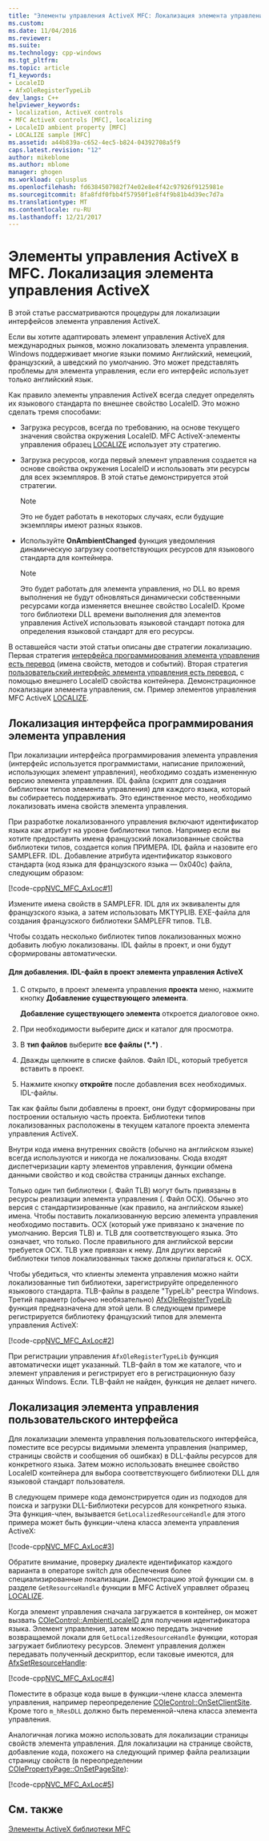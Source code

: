 ```yaml
---
title: "Элементы управления ActiveX MFC: Локализация элемента управления ActiveX | Документы Microsoft"
ms.custom: 
ms.date: 11/04/2016
ms.reviewer: 
ms.suite: 
ms.technology: cpp-windows
ms.tgt_pltfrm: 
ms.topic: article
f1_keywords:
- LocaleID
- AfxOleRegisterTypeLib
dev_langs: C++
helpviewer_keywords:
- localization, ActiveX controls
- MFC ActiveX controls [MFC], localizing
- LocaleID ambient property [MFC]
- LOCALIZE sample [MFC]
ms.assetid: a44b839a-c652-4ec5-b824-04392708a5f9
caps.latest.revision: "12"
author: mikeblome
ms.author: mblome
manager: ghogen
ms.workload: cplusplus
ms.openlocfilehash: fd6384507982f74e02e8e4f42c97926f9125981e
ms.sourcegitcommit: 8fa8fdf0fbb4f57950f1e8f4f9b81b4d39ec7d7a
ms.translationtype: MT
ms.contentlocale: ru-RU
ms.lasthandoff: 12/21/2017
---
```

# <a name="mfc-activex-controls-localizing-an-activex-control"></a>Элементы управления ActiveX в MFC. Локализация элемента управления ActiveX
В этой статье рассматриваются процедуры для локализации интерфейсов элемента управления ActiveX.  
  
 Если вы хотите адаптировать элемент управления ActiveX для международных рынков, можно локализовать элемента управления. Windows поддерживает многие языки помимо Английский, немецкий, французский, а шведский по умолчанию. Это может представлять проблемы для элемента управления, если его интерфейс использует только английский язык.  
  
 Как правило элементы управления ActiveX всегда следует определять их языкового стандарта по внешнее свойство LocaleID. Это можно сделать тремя способами:  
  
-   Загрузка ресурсов, всегда по требованию, на основе текущего значения свойства окружения LocaleID. MFC ActiveX-элементы управления образец [LOCALIZE](../visual-cpp-samples.md) использует эту стратегию.  
  
-   Загрузка ресурсов, когда первый элемент управления создается на основе свойства окружения LocaleID и использовать эти ресурсы для всех экземпляров. В этой статье демонстрируется этой стратегии.  
  
    > [!NOTE]
    >  Это не будет работать в некоторых случаях, если будущие экземпляры имеют разных языков.  
  
-   Используйте **OnAmbientChanged** функция уведомления динамическую загрузку соответствующих ресурсов для языкового стандарта для контейнера.  
  
    > [!NOTE]
    >  Это будет работать для элемента управления, но DLL во время выполнения не будут обновляться динамически собственными ресурсами когда изменяется внешнее свойство LocaleID. Кроме того библиотеки DLL времени выполнения для элементов управления ActiveX использовать языковой стандарт потока для определения языковой стандарт для его ресурсы.  
  
 В оставшейся части этой статьи описаны две стратегии локализацию. Первая стратегия [интерфейса программирования элемента управления есть перевод](#_core_localizing_your_control.92.s_programmability_interface) (имена свойств, методов и событий). Вторая стратегия [пользовательский интерфейс элемента управления есть перевод](#_core_localizing_the_control.92.s_user_interface), с помощью внешнего LocaleID свойства контейнера. Демонстрационное локализации элемента управления, см. Пример элементов управления MFC ActiveX [LOCALIZE](../visual-cpp-samples.md).  
  
##  <a name="_core_localizing_your_control.92.s_programmability_interface"></a>Локализация интерфейса программирования элемента управления  
 При локализации интерфейса программирования элемента управления (интерфейс используется программистами, написание приложений, использующих элемент управления), необходимо создать измененную версию элемента управления. IDL файла (скрипт для создания библиотеки типов элемента управления) для каждого языка, который вы собираетесь поддерживать. Это единственное место, необходимо локализовать имена свойств элемента управления.  
  
 При разработке локализованного управления включают идентификатор языка как атрибут на уровне библиотеки типов. Например если вы хотите предоставить имена французский локализованные свойства библиотеки типов, создается копия ПРИМЕРА. IDL файла и назовите его SAMPLEFR. IDL. Добавление атрибута идентификатор языкового стандарта (код языка для французского языка — 0x040c) файла, следующим образом:  
  
 [!code-cpp[NVC_MFC_AxLoc#1](../mfc/codesnippet/cpp/mfc-activex-controls-localizing-an-activex-control_1.idl)]  
  
 Измените имена свойств в SAMPLEFR. IDL для их эквиваленты для французского языка, а затем использовать MKTYPLIB. EXE-файла для создания французского библиотеки SAMPLEFR типов. TLB.  
  
 Чтобы создать несколько библиотек типов локализованных можно добавить любую локализованы. IDL файлы в проект, и они будут сформированы автоматически.  
  
#### <a name="to-add-an-idl-file-to-your-activex-control-project"></a>Для добавления. IDL-файл в проект элемента управления ActiveX  
  
1.  С открыто, в проект элемента управления **проекта** меню, нажмите кнопку **Добавление существующего элемента**.  
  
     **Добавление существующего элемента** откроется диалоговое окно.  
  
2.  При необходимости выберите диск и каталог для просмотра.  
  
3.  В **тип файлов** выберите **все файлы (\*.\*)** .  
  
4.  Дважды щелкните в списке файлов. Файл IDL, который требуется вставить в проект.  
  
5.  Нажмите кнопку **откройте** после добавления всех необходимых. IDL-файлы.  
  
 Так как файлы были добавлены в проект, они будут сформированы при построении остальную часть проекта. Библиотеки типов локализованных расположены в текущем каталоге проекта элемента управления ActiveX.  
  
 Внутри кода имена внутренних свойств (обычно на английском языке) всегда используются и никогда не локализованы. Сюда входят диспетчеризации карту элементов управления, функции обмена данными свойство и код свойства страницы данных exchange.  
  
 Только один тип библиотеки (. Файл TLB) могут быть привязаны в ресурсы реализации элемента управления (. Файл OCX). Обычно это версия с стандартизированные (как правило, на английском языке) имена. Чтобы поставить локализованную версию элемента управления необходимо поставить. OCX (который уже привязано к значение по умолчанию. Версия TLB) и. TLB для соответствующего языка. Это означает, что только. После правильного для английской версии требуется OCX. TLB уже привязан к нему. Для других версий библиотеки типов локализованных также должны прилагаться к. OCX.  
  
 Чтобы убедиться, что клиенты элемента управления можно найти локализованные тип библиотеки, зарегистрируйте определенного языкового стандарта. TLB-файлы в разделе "TypeLib" реестра Windows. Третий параметр (обычно необязательно) [AfxOleRegisterTypeLib](../mfc/reference/registering-ole-controls.md#afxoleregistertypelib) функция предназначена для этой цели. В следующем примере регистрируется библиотеку французский типов для элемента управления ActiveX:  
  
 [!code-cpp[NVC_MFC_AxLoc#2](../mfc/codesnippet/cpp/mfc-activex-controls-localizing-an-activex-control_2.cpp)]  
  
 При регистрации управления `AfxOleRegisterTypeLib` функция автоматически ищет указанный. TLB-файл в том же каталоге, что и элемент управления и регистрирует его в регистрационную базу данных Windows. Если. TLB-файл не найден, функция не делает ничего.  
  
##  <a name="_core_localizing_the_control.92.s_user_interface"></a>Локализация элемента управления пользовательского интерфейса  
 Для локализации элемента управления пользовательского интерфейса, поместите все ресурсы видимыми элемента управления (например, страницы свойств и сообщения об ошибках) в DLL-файлы ресурсов для конкретного языка. Затем можно использовать внешнее свойство LocaleID контейнера для выбора соответствующего библиотеки DLL для языковой стандарт пользователя.  
  
 В следующем примере кода демонстрируется один из подходов для поиска и загрузки DLL-Библиотеки ресурсов для конкретного языка. Эта функция-член, вызывается `GetLocalizedResourceHandle` для этого примера может быть функции-члена класса элемента управления ActiveX:  
  
 [!code-cpp[NVC_MFC_AxLoc#3](../mfc/codesnippet/cpp/mfc-activex-controls-localizing-an-activex-control_3.cpp)]  
  
 Обратите внимание, проверку диалекте идентификатор каждого варианта в операторе switch для обеспечения более специализированные локализации. Демонстрацию этой функции см. в разделе `GetResourceHandle` функции в MFC ActiveX управляет образец [LOCALIZE](../visual-cpp-samples.md).  
  
 Когда элемент управления сначала загружается в контейнер, он может вызвать [COleControl::AmbientLocaleID](../mfc/reference/colecontrol-class.md#ambientlocaleid) для получения идентификатора языка. Элемент управления, затем можно передать значение возвращаемой локали для `GetLocalizedResourceHandle` функции, которая загружает библиотеку ресурсов. Элемент управления должен передавать полученный дескриптор, если таковые имеются, для [AfxSetResourceHandle](../mfc/reference/application-information-and-management.md#afxsetresourcehandle):  
  
 [!code-cpp[NVC_MFC_AxLoc#4](../mfc/codesnippet/cpp/mfc-activex-controls-localizing-an-activex-control_4.cpp)]  
  
 Поместите в образце кода выше в функции-члене класса элемента управления, например переопределение [COleControl::OnSetClientSite](../mfc/reference/colecontrol-class.md#onsetclientsite). Кроме того `m_hResDLL` должно быть переменной-члена класса элемента управления.  
  
 Аналогичная логика можно использовать для локализации страницы свойств элемента управления. Для локализации на странице свойств, добавление кода, похожего на следующий пример файла реализации страницу свойств (в переопределении [COlePropertyPage::OnSetPageSite](../mfc/reference/colepropertypage-class.md#onsetpagesite)):  
  
 [!code-cpp[NVC_MFC_AxLoc#5](../mfc/codesnippet/cpp/mfc-activex-controls-localizing-an-activex-control_5.cpp)]  
  
## <a name="see-also"></a>См. также  
 [Элементы ActiveX библиотеки MFC](../mfc/mfc-activex-controls.md)

